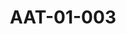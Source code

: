 ---
pid: AAT-01-003
title: AAT-01-003
language: en
collection: Abdel Rahman Ali Taha
original_label: 
rights: Fadwa Ali Taha
location_of_original: Fadwa Ali Taha
photographer_or_studio: 
scanned_from: photograph 12.2 by 10.3
_date: '1949'
location: United States, Ayer Hall
description: Abdel Rahman Ali Taha Minister of Education during hs visit to America
  shaking hands with Dr. Bagolo, President of the Education Conference
additional_notes: 'An Education Conference organized by Columbia University in the
  United States. Appearing in the photo are Abdel Rahman Ali Taha and Mr. Griffith,
  Dean of the Insttute of Bakhta Ruda at the furthest right. '
permission_display: 'yes'
on_server: 'no'
on_website: 'no'
permalink: "/archive/en/aat-01-003.html"
layout: photo-page
---